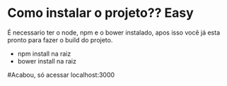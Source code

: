 # Como instalar o  projeto?? Easy

É necessario ter o node, npm e o bower instalado, apos isso você já esta pronto para fazer o build do projeto.

- npm install na raiz
- bower install na raiz

#Acabou, só acessar localhost:3000
